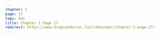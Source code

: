 ```yaml
---
chapter: 1
page: 17
tags: dan
title: Chapter 1 Page 17
redirect: https://www.drugsandwires.fail/dnwcomic/chapter-1-page-17/
---
```

